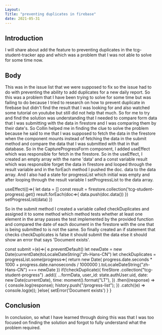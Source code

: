 ```yaml
---
Layout:
Title: "preventing duplicates in firebase"
date: 2021-05-31
---
```


## Introduction

I will share about add the feature to preventing duplicates in the tcg-student-tracker app and which was a problem that I was not able to solve for some time now.

## Body

This was in the issue list that we were supposed to fix so the issue had to do with preventing the ability to add duplicates for a new daily report. So this was a problem that I have been trying to solve for some time but was failing to do because I tried to research on how to prevent duplicate in firebase but didn't find the result that I was looking for and also watched some tutorial on youtube but still did not help that much. So for me to try and find the solution was understanding that I needed to compare form data that I was submitting with the data in firestore and I was comparing them by their date's. So Collin helped me in finding the clue to solve the problem because he said to me that I was supposed to fetch the data in the firestore when the component mounts instead of fetching the data in the submit method and compare the data that I was submitted with that in that database. So in the CaptureProgressForm component, I added useEffect which was responsible for fetch in the firestore. So in the useEffect, I created an empty array with the name 'data' and a const variable result which was responsible forget the data in firestore and looped through the result variable and in the forEach method I pushed the doc. data to the data array. And I also had a state for progressList which initial was empty and after looping through the result variable I setProgressList to the data array.

useEffect(()=>{
let data = []
const result = firestore.collection('tcg-student-progress).get()
result.forEach(doc=>{
data.push(doc.data())
})
setProgressList(data)
})

So in the submit method I created a variable called checkDuplicates and assigned it to some method which method tests whether at least one element in the array passes the test implemented by the provided function and compared the date of each document in the firestore with the one that is being submitted to is not the same. So finally created an if statement that checks checkDuplicates is false it should submit the data else it should show an error that says 'Document exists'.

const submit =(e)=>{
e.preventDefault()
let newDate = new Date(currentDate)toLocaleDateString("zh-Hans-CN")
let checkDuplicates = progressList.some(progress=>{
return new Date(
progress.date.seconds \* 1000 +
progress.date.nanoseconds / 1000000
).toLocaleDateString("zh-Hans-CN") === newDate
})
if(!checkDuplicate){
fireStore
.collection("tcg-student-progress")
.add({
...formData,
user_id: state.authUser.uid,
date: new Date(currentDate),
time: moment().format("LT"),
})
.then((response) => {
console.log(response);
history.push("/progress-list");
})
.catch((e) => console.log(e));
}else{
setError('Document exists')
}
}

## Conclusion

In conclusion, so what I have learned through doing this was that I was too focused on finding the solution and forgot to fully understand what the problem required.
